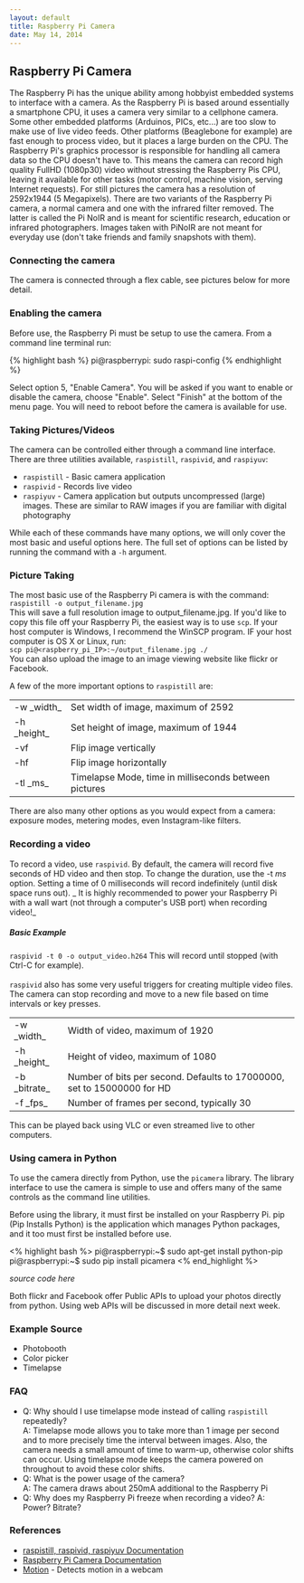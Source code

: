 ```yaml
---
layout: default
title: Raspberry Pi Camera
date: May 14, 2014
---
```


## Raspberry Pi Camera
  The Raspberry Pi has the unique ability among hobbyist embedded systems to interface with a camera. As the Raspberry Pi is based around essentially a smartphone CPU, it uses a camera very similar to a cellphone camera.
  Some other embedded platforms (Arduinos, PICs, etc...) are too slow to make use of live video feeds. Other platforms (Beaglebone for example) are fast enough to process video, but it places a large burden on the CPU. The Raspberry Pi's graphics processor is responsible for handling all camera data so the CPU doesn't have to. This means the camera can record high quality FullHD (1080p30) video without stressing the Raspberry Pis CPU, leaving it available for other tasks (motor control, machine vision, serving Internet requests). For still pictures the camera has a resolution of 2592x1944 (5 Megapixels). 
  There are two variants of the Raspberry Pi camera, a normal camera and one with the infrared filter removed. The latter is called the Pi NoIR and is meant for scientific research, education or infrared photographers. Images taken with PiNoIR are not meant for everyday use (don't take friends and family snapshots with them).

### Connecting the camera
  The camera is connected through a flex cable, see pictures below for more detail. 


### Enabling the camera
Before use, the Raspberry Pi must be setup to use the camera. From a command line terminal run: 

{% highlight bash %}
pi@raspberrypi: sudo raspi-config
{% endhighlight %}

Select option 5, "Enable Camera".
You will be asked if you want to enable or disable the camera, choose "Enable".
Select "Finish" at the bottom of the menu page.
You will need to reboot before the camera is available for use.


### Taking Pictures/Videos

The camera can be controlled either through a command line interface. There are three utilities available, `raspistill`, `raspivid`, and `raspiyuv`: <br/>

* `raspistill` - Basic camera application
* `raspivid` - Records live video
* `raspiyuv` - Camera application but outputs uncompressed (large) images. These are similar to RAW images if you are familiar with digital photography

While each of these commands have many options, we will only cover the most basic and useful options here. The full set of options can be listed by running the command with a `-h` argument.

### Picture Taking
The most basic use of the Raspberry Pi camera is with the command:<br/>
`raspistill -o output_filename.jpg`<br/>
This will save a full resolution image to output_filename.jpg. If you'd like to copy this file off your Raspberry Pi, the easiest way is to use `scp`. If your host computer is Windows, I recommend the WinSCP program. IF your host computer is OS X or Linux, run: <br/>
`scp pi@<raspberry_pi_IP>:~/output_filename.jpg ./`<br/>
You can also upload the image to an image viewing website like flickr or Facebook. 

A few of the more important options to `raspistill` are:<br/>
<table>
<tr><td>-w _width_</td><td>Set width of image, maximum of 2592</td></tr>
<tr><td>-h _height_</td><td>Set height of image, maximum of 1944</td></tr>
<tr><td>-vf</td><td>Flip image vertically</td></tr>
<tr><td>-hf</td><td>Flip image horizontally</td></tr>
<tr><td>-tl _ms_ </td><td>Timelapse Mode, time in milliseconds between pictures</td></tr>
</table>

There are also many other options as you would expect from a camera: exposure modes, metering modes, even Instagram-like filters. 

### Recording a video
To record a video, use `raspivid`. By default, the camera will record five seconds of HD video and then stop. To change the duration, use the -t _ms_ option. Setting a time of 0 milliseconds will record indefinitely (until disk space runs out). _ It is highly recommended to power your Raspberry Pi with a wall wart (not through a computer's USB port) when recording video!_

##### Basic Example
`raspivid -t 0 -o output_video.h264`
This will record until stopped (with Ctrl-C for example).<br/>
<br/>
`raspivid` also has some very useful triggers for creating multiple video files. The camera can stop recording and move to a new file based on time intervals or key presses. 
<table>
<tr><td>-w _width_</td><td>Width of video, maximum of 1920</td></tr>
<tr><td>-h _height_</td><td>Height of video, maximum of 1080</td></tr>
<tr><td>-b _bitrate_</td><td>Number of bits per second. Defaults to 17000000, set to 15000000 for HD</td></tr>
<tr><td>-f _fps_</td><td>Number of frames per second, typically 30</td></tr>
</table>

This can be played back using VLC or even streamed live to other computers. 

### Using camera in Python
  To use the camera directly from Python, use the `picamera` library. The library interface to use the camera is simple to use and offers many of the same controls as the command line utilities.

Before using the library, it must first be installed on your Raspberry Pi. pip (Pip Installs Python) is the application which manages Python packages, and it too must first be installed before use.

<% highlight bash %>
pi@raspberrypi:~$ sudo apt-get install python-pip
pi@raspberrypi:~$ sudo pip install picamera
<% end_highlight %>

_source code here_

Both flickr and Facebook offer Public APIs to upload your photos directly from python. Using web APIs will be discussed in more detail next week. 

### Example Source
* Photobooth
* Color picker
* Timelapse  

### FAQ
* Q: Why should I use timelapse mode instead of calling `raspistill` repeatedly?<br/>
A: Timelapse mode allows you to take more than 1 image per second and to more precisely time the interval between images. Also, the camera needs a small amount of time to warm-up, otherwise color shifts can occur. Using timelapse mode keeps the camera powered on throughout to avoid these color shifts. 
* Q: What is the power usage of the camera?<br/>
  A: The camera draws about 250mA additional to the Raspberry Pi
* Q: Why does my Raspberry Pi freeze when recording a video?
A: Power? Bitrate?

### References
* [raspistill, raspivid, raspiyuv Documentation](http://www.raspberrypi.org/wp-content/uploads/2013/07/RaspiCam-Documentation.pdf)
* [Raspberry Pi Camera Documentation](http://www.raspberrypi.org/documentation/usage/camera/README.md)
* [Motion](http://www.lavrsen.dk/foswiki/bin/view/Motion/WebHome) - Detects motion in a webcam
